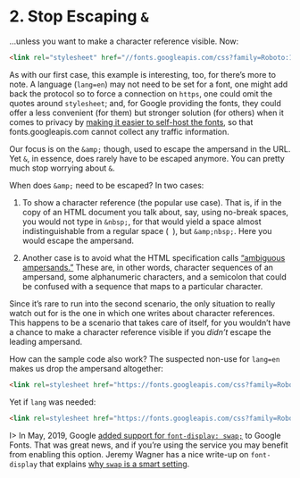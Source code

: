 # 2. Stop Escaping `&`

…unless you want to make a character reference visible. Now:

```html
<link rel="stylesheet" href="//fonts.googleapis.com/css?family=Roboto:100,300,400,500,700&amp;lang=en">
```

As with our first case, this example is interesting, too, for there’s more to note. A language (`lang=en`) may not need to be set for a font, one might add back the protocol so to force a connection on `https`, one could omit the quotes around `stylesheet`; and, for Google providing the fonts, they could offer a less convenient (for them) but stronger solution (for others) when it comes to privacy by [making it easier to self-host the fonts](https://google-webfonts-helper.herokuapp.com/fonts), so that fonts.googleapis.com cannot collect any traffic information.

Our focus is on the `&amp;` though, used to escape the ampersand in the URL. Yet `&`, in essence, does rarely have to be escaped anymore. You can pretty much stop worrying about `&`.

When does `&amp;` need to be escaped? In two cases:

1. To show a character reference (the popular use case). That is, if in the copy of an HTML document you talk about, say, using no-break spaces, you would not type in `&nbsp;`, for that would yield a space almost indistinguishable from a regular space (` `), but `&amp;nbsp;`. Here you would escape the ampersand.

2. Another case is to avoid what the HTML specification calls [“ambiguous ampersands.”](https://html.spec.whatwg.org/multipage/syntax.html#syntax-ambiguous-ampersand) These are, in other words, character sequences of an ampersand, some alphanumeric characters, and a semicolon that could be confused with a sequence that maps to a particular character.

Since it’s rare to run into the second scenario, the only situation to really watch out for is the one in which one writes about character references. This happens to be a scenario that takes care of itself, for you wouldn’t have a chance to make a character reference visible if you _didn’t_ escape the leading ampersand.

How can the sample code also work? The suspected non-use for `lang=en` makes us drop the ampersand altogether:

```html
<link rel=stylesheet href="https://fonts.googleapis.com/css?family=Roboto:100,300,400,500,700">
```

Yet if `lang` was needed:

```html
<link rel=stylesheet href="https://fonts.googleapis.com/css?family=Roboto:100,300,400,500,700&lang=en">
```

I> In May, 2019, Google [added support for `font-display: swap;`](https://www.zachleat.com/web/google-fonts-display/) to Google Fonts. That was great news, and if you’re using the service you may benefit from enabling this option. Jeremy Wagner has a nice write-up on `font-display` that explains [why `swap` is a smart setting](https://css-tricks.com/font-display-masses/#article-header-id-2).